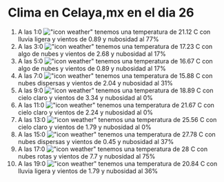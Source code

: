 # Clima en Celaya,mx en el dia 26

1. A las 1:0 !["icon weather"](http://openweathermap.org/img/w/10n.png) tenemos una temperatura de 21.12 C con lluvia ligera y  vientos de 0.89 y nubosidad al 77%
1. A las 3:0 !["icon weather"](http://openweathermap.org/img/w/02n.png) tenemos una temperatura de 17.23 C con algo de nubes y  vientos de 2.68 y nubosidad al 17%
1. A las 5:0 !["icon weather"](http://openweathermap.org/img/w/02n.png) tenemos una temperatura de 16.67 C con algo de nubes y  vientos de 0.89 y nubosidad al 17%
1. A las 7:0 !["icon weather"](http://openweathermap.org/img/w/03n.png) tenemos una temperatura de 15.88 C con nubes dispersas y  vientos de 2.04 y nubosidad al 31%
1. A las 9:0 !["icon weather"](http://openweathermap.org/img/w/01d.png) tenemos una temperatura de 18.89 C con cielo claro y  vientos de 3.34 y nubosidad al 0%
1. A las 11:0 !["icon weather"](http://openweathermap.org/img/w/01d.png) tenemos una temperatura de 21.67 C con cielo claro y  vientos de 2.24 y nubosidad al 0%
1. A las 13:0 !["icon weather"](http://openweathermap.org/img/w/01d.png) tenemos una temperatura de 25.56 C con cielo claro y  vientos de 1.79 y nubosidad al 0%
1. A las 15:0 !["icon weather"](http://openweathermap.org/img/w/03d.png) tenemos una temperatura de 27.78 C con nubes dispersas y  vientos de 0.45 y nubosidad al 37%
1. A las 17:0 !["icon weather"](http://openweathermap.org/img/w/04d.png) tenemos una temperatura de 28 C con nubes rotas y  vientos de 7.7 y nubosidad al 75%
1. A las 19:0 !["icon weather"](http://openweathermap.org/img/w/10d.png) tenemos una temperatura de 20.84 C con lluvia ligera y  vientos de 1.79 y nubosidad al 36%
